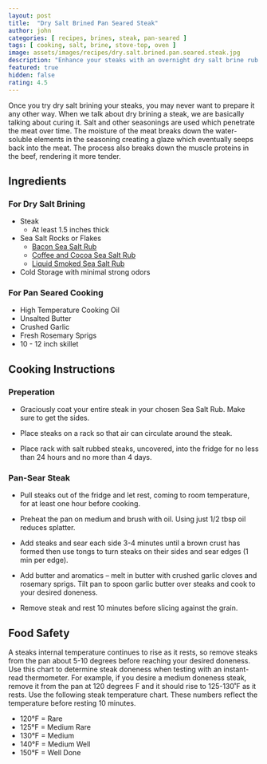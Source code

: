```yaml
---
layout: post
title:  "Dry Salt Brined Pan Seared Steak"
author: john
categories: [ recipes, brines, steak, pan-seared ]
tags: [ cooking, salt, brine, stove-top, oven ]
image: assets/images/recipes/dry.salt.brined.pan.seared.steak.jpg
description: "Enhance your steaks with an overnight dry salt brine rub."
featured: true
hidden: false
rating: 4.5
---
```


Once you try dry salt brining your steaks, you may never want to prepare it any other way.  When we talk about dry brining a steak, we are basically talking about curing it.  Salt and other seasonings are used which penetrate the meat over time. The moisture of the meat breaks down the water-soluble elements in the seasoning creating a glaze which eventually seeps back into the meat. The process also breaks down the muscle proteins in the beef, rendering it more tender.

## Ingredients

### For Dry Salt Brining

- Steak
  - At least 1.5 inches thick
- Sea Salt Rocks or Flakes
  - [Bacon Sea Salt Rub](/bacon-sea-salt-rub)
  - [Coffee and Cocoa Sea Salt Rub](/coffee-cocoa-sea-salt-rub)
  - [Liquid Smoked Sea Salt Rub](/liquid-smoked-sea-salt-rub)
- Cold Storage with minimal strong odors

### For Pan Seared Cooking

- High Temperature Cooking Oil
- Unsalted Butter
- Crushed Garlic
- Fresh Rosemary Sprigs
- 10 - 12 inch skillet

## Cooking Instructions

### Preperation

- Graciously coat your entire steak in your chosen Sea Salt Rub.  Make sure to get the sides.

- Place steaks on a rack so that air can circulate around the steak.

- Place rack with salt rubbed steaks, uncovered, into the fridge for no less than 24 hours and no more than 4 days.

### Pan-Sear Steak

- Pull steaks out of the fridge and let rest, coming to room temperature, for at least one hour before cooking.

- Preheat the pan on medium and brush with oil. Using just 1/2 tbsp oil reduces splatter.

- Add steaks and sear each side 3-4 minutes until a brown crust has formed then use tongs to turn steaks on their sides and sear edges (1 min per edge).

- Add butter and aromatics – melt in butter with crushed garlic cloves and rosemary sprigs. Tilt pan to spoon garlic butter over steaks and cook to your desired doneness.

- Remove steak and rest 10 minutes before slicing against the grain.

## Food Safety

A steaks internal temperature continues to rise as it rests, so remove steaks from the pan about 5-10 degrees before reaching your desired doneness. Use this chart to determine steak doneness when testing with an instant-read thermometer. For example, if you desire a medium doneness steak, remove it from the pan at 120 degrees F and it should rise to 125-130˚F as it rests. Use the following steak temperature chart. These numbers reflect the temperature before resting 10 minutes.

- 120°F = Rare
- 125°F = Medium Rare
- 130°F = Medium
- 140°F = Medium Well
- 150°F = Well Done
